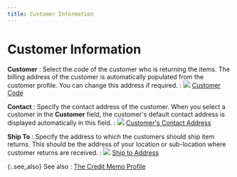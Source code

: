 ```yaml
---
title: Customer Information
---
```


# Customer Information


**Customer**
: Select the code of the customer who is returning  the items. The billing address of the customer is automatically populated  from the customer profile. You can change this address if required.
: ![]({{site.sp_baseurl}}/img/lens.gif) [Customer  Code]({{site.sp_baseurl}}/sales-ret-docs/sales-ret-doc/contents/customer-info/customer_code_customer_information_sales_return_document_content.html)


**Contact**
: Specify the contact address of the customer. When  you select a customer in the **Customer** field, the customer's default contact address is displayed automatically  in this field.
: ![]({{site.sp_baseurl}}/img/lens.gif) [Customer's  Contact Address]({{site.sp_baseurl}}/sales-ret-docs/sales-ret-doc/contents/customer-info/customer_contact_address_customer_information_sales_return_document_content.html)


**Ship To**
: Specify the address to which the customers should  ship item returns. This should be the address of your location or sub-location  where customer returns are received.
: ![]({{site.sp_baseurl}}/img/lens.gif) [Ship  to Address]({{site.sp_baseurl}}/sales-ret-docs/sales-ret-doc/contents/customer-info/return_to_address_customer_information_sales_return_document_content.html)


{:.see_also}
See also
: [The Credit  Memo Profile]({{site.sp_baseurl}}/sales-ret-docs/cms/create-cm/create-new-cm/the_credit_memo_profile.html)
